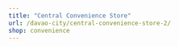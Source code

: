 ```yaml
---
title: "Central Convenience Store"
url: /davao-city/central-convenience-store-2/
shop: convenience
---
```

